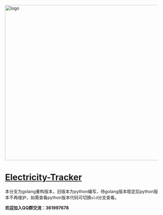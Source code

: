 <img src="https://github.com/okatu-loli/Baoding-Electricity-Tracker/assets/53247097/77e06c3d-d2c2-4ade-b386-5acd15b034af" width=512px/ alt="logo" alt="logo">

# [Electricity-Tracker](https://github.com/okatu-loli/Electricity-Tracker)

本分支为golang重构版本，旧版本为python编写，待golang版本稳定后python版本不再维护，如需查看python版本代码可切换`old`分支查看。

**欢迎加入QQ群交流：361997678**